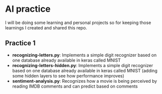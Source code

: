 # AI practice
I will be doing some learning and personal projects so for keeping those learnings I created and shared this repo.

## Practice 1
- **recognizing-letters.py**: Implements a simple digit recognizer based on one database already available in keras called MNIST
- **recognizing-letters-hidden.py**: Implements a simple digit recognizer based on one database already available in keras called MNIST (adding some hidden layers to see how performance improves)
- **sentiment-analysis.py**: Recognizes how a movie is being perceived by reading IMDB comments and can predict based on comments
